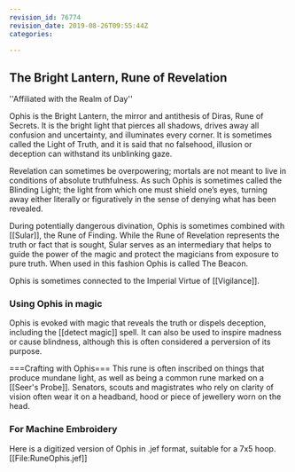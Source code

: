 ```yaml
---
revision_id: 76774
revision_date: 2019-08-26T09:55:44Z
categories:

---
```



## The Bright Lantern, Rune of Revelation
''Affiliated with the Realm of Day''

Ophis is the Bright Lantern, the mirror and antithesis of Diras, Rune of Secrets. It is the bright light that pierces all shadows, drives away all confusion and uncertainty, and illuminates every corner. It is sometimes called the Light of Truth, and it is said that no falsehood, illusion or deception can withstand its unblinking gaze. 

Revelation can sometimes be overpowering; mortals are not meant to live in conditions of absolute truthfulness. As such Ophis is sometimes called the Blinding Light; the light from which one must shield one’s eyes, turning away either literally or figuratively in the sense of denying what has been revealed. 

During potentially dangerous divination, Ophis is sometimes combined with [[Sular]], the Rune of Finding. While the Rune of Revelation represents the truth or fact that is sought, Sular serves as an intermediary that helps to guide the power of the magic and protect the magicians from exposure to pure truth. When used in this fashion Ophis is called The Beacon.

Ophis is sometimes connected to the Imperial Virtue of [[Vigilance]].

### Using Ophis in magic
Ophis is evoked with magic that reveals the truth or dispels deception, including the [[detect magic]] spell. It can also be used to inspire madness or cause blindness, although this is often considered a perversion of its purpose. 

===Crafting with Ophis=== 
This rune is often inscribed on things that produce mundane light, as well as being a common rune marked on a [[Seer's Probe]]. Senators, scouts and magistrates who rely on clarity of vision often wear it on a headband, hood or piece of jewellery worn on the head.

### For Machine Embroidery
Here is a digitized version of Ophis in .jef format, suitable for a 7x5 hoop. 
[[File:RuneOphis.jef]]

